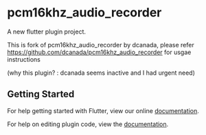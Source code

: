 # pcm16khz_audio_recorder

A new flutter plugin project.

This is fork of pcm16khz_audio_recorder by dcanada, please refer https://github.com/dcanada/pcm16khz_audio_recorder for usgae instructions

(why this plugin? : dcanada seems inactive and I had urgent need)

## Getting Started

For help getting started with Flutter, view our online
[documentation](https://flutter.io/).

For help on editing plugin code, view the [documentation](https://flutter.io/platform-plugins/#edit-code).